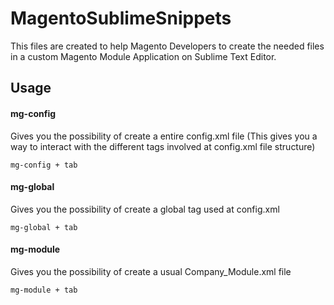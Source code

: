 # MagentoSublimeSnippets

This files are created to help Magento Developers to create the needed files in a custom Magento Module Application on Sublime Text Editor.

## Usage

#### mg-config 

Gives you the possibility of create a entire config.xml file (This gives you a way to interact with the different tags involved at config.xml file structure)

    mg-config + tab

#### mg-global

Gives you the possibility of create a global tag used at config.xml

    mg-global + tab

#### mg-module

Gives you the possibility of create a usual Company_Module.xml file

    mg-module + tab


